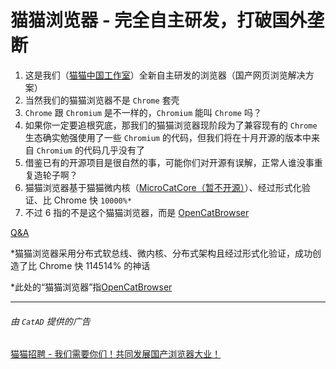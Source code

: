 # 猫猫浏览器 - 完全自主研发，打破国外垄断
1. 这是我们（[猫猫中国工作室](https://github.com/cat-china)）全新自主研发的浏览器（国产网页浏览解决方案）
2. 当然我们的猫猫浏览器不是 ```Chrome``` 套壳
3. ```Chrome``` 跟 ```Chromium``` 是不一样的，```Chromium``` 能叫 ```Chrome``` 吗？
4. 如果你一定要追根究底，那我们的猫猫浏览器现阶段为了兼容现有的 ```Chrome``` 生态确实勉强使用了一些 ```Chromium``` 的代码，但我们将在十月开源的版本中来自 ```Chromium``` 的代码几乎没有了
5. 借鉴已有的开源项目是很自然的事，可能你们对开源有误解，正常人谁没事重复造轮子啊？
6. 猫猫浏览器基于猫猫微内核（[MicroCatCore（暂不开源）](https://github.com/cat-china/MicroCatCore)）、经过形式化验证、比 Chrome 快 ```10000%*```
7. 不过 6 指的不是这个猫猫浏览器，而是 [OpenCatBrowser](https://github.com/AtomOpen/OpenCatBrowser)

[Q&A](https://github.com/cat-china/CatCatBrowser/blob/main/Q%26A.md)

\*猫猫浏览器采用分布式软总线、微内核、分布式架构且经过形式化验证，成功创造了比 Chrome 快 114514% 的神话

\*此处的“猫猫浏览器”指[OpenCatBrowser](https://github.com/AtomOpen/OpenCatBrowser)

---
###### 由 ```CatAD``` 提供的广告

[猫猫招聘 - 我们需要你们！共同发展国产浏览器大业！](https://github.com/cat-china/CatCatBrowser/blob/main/CatChinaRecruitment.md)
